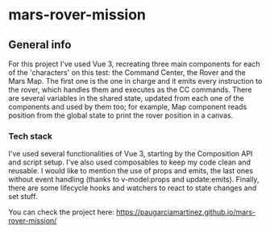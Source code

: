 # mars-rover-mission

## General info

For this project I've used Vue 3, recreating three main components for each of the 'characters' on this test: the Command Center, the Rover and the Mars Map. The first one is the one in charge and it emits every instruction to the rover, which handles them and executes as the CC commands. There are several variables in the shared state, updated from each one of the components and used by them too; for example, Map component reads position from the global state to print the rover position in a canvas.

### Tech stack

I've used several functionalities of Vue 3, starting by the Composition API and script setup. I've also used composables to keep my code clean and reusable. I would like to mention the use of props and emits, the last ones without event handling (thanks to v-model:props and update:emits). Finally, there are some lifecycle hooks and watchers to react to state changes and set stuff.

You can check the project here: https://paugarciamartinez.github.io/mars-rover-mission/
